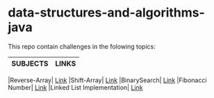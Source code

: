 # data-structures-and-algorithms-java


This repo contain challenges in the folowing topics:

|SUBJECTS  |                 LINKS             |
--------------------|:--------------------------------------------------------:|

|Reverse-Array| [Link](/challenges/ArrayReverse)
|Shift-Array|
[Link](/challenges/ArrayShift)
|BinarySearch|
[Link](/challenges/BinarySearch)
|Fibonacci Number|
[Link](/challenges/FibonacciNumber)
|Linked List Implementation|
[Link](/Data-Structures2)